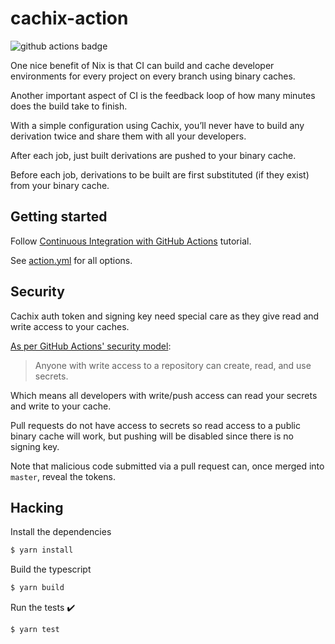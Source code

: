 # cachix-action

![github actions badge](https://github.com/cachix/cachix-action/workflows/cachix-action%20test/badge.svg)

One nice benefit of Nix is that CI can build and cache developer environments for every project on every branch using binary caches.

Another important aspect of CI is the feedback loop of how many minutes does the build take to finish.

With a simple configuration using Cachix, you’ll never have to build any derivation twice and share them with all your developers.

After each job, just built derivations are pushed to your binary cache.

Before each job, derivations to be built are first substituted (if they exist) from your binary cache.

## Getting started

Follow [Continuous Integration with GitHub Actions](https://nix.dev/tutorials/continuous-integration-github-actions.html) tutorial.

See [action.yml](action.yml) for all options.

## Security

Cachix auth token and signing key need special care as they give read and write access to your caches.

[As per GitHub Actions' security model](https://help.github.com/en/actions/automating-your-workflow-with-github-actions/creating-and-using-encrypted-secrets#using-encrypted-secrets-in-a-workflow):

> Anyone with write access to a repository can create, read, and use secrets.

Which means all developers with write/push access can read your secrets and write to your cache. 

Pull requests do not have access to secrets so read access to a public binary cache will work,
but pushing will be disabled since there is no signing key.

Note that malicious code submitted via a pull request can, once merged into `master`, reveal the tokens. 


## Hacking

Install the dependencies  
```bash
$ yarn install
```

Build the typescript
```bash
$ yarn build
```

Run the tests :heavy_check_mark:  
```bash
$ yarn test
```
